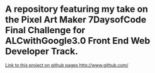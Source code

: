 # A repository featuring my take on the Pixel Art Maker 7DaysofCode Final Challenge for ALCwithGoogle3.0 Front End Web Developer Track.

[Link to this project on github pages ](https://thadev404.github.io/)
http://www.github.com/
